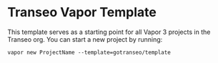 # Transeo Vapor Template

This template serves as a starting point for all Vapor 3 projects in the Transeo org. You can start a new project by running:
    
    vapor new ProjectName --template=gotranseo/template